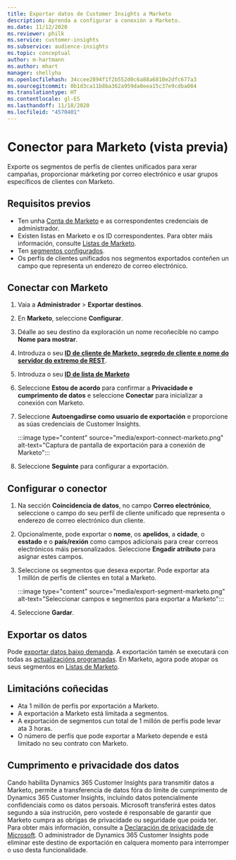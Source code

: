 ```yaml
---
title: Exportar datos de Customer Insights a Marketo
description: Aprenda a configurar a conexión a Marketo.
ms.date: 11/12/2020
ms.reviewer: philk
ms.service: customer-insights
ms.subservice: audience-insights
ms.topic: conceptual
author: m-hartmann
ms.author: mhart
manager: shellyha
ms.openlocfilehash: 34ccee2894f1f2b552d0c6a88a6810e2dfc677a3
ms.sourcegitcommit: 0b1d3ca11b8ba362a959da0eea15c37e9cdba084
ms.translationtype: HT
ms.contentlocale: gl-ES
ms.lasthandoff: 11/18/2020
ms.locfileid: "4570401"
---
```

# <a name="connector-for-marketo-preview"></a>Conector para Marketo (vista previa)

Exporte os segmentos de perfís de clientes unificados para xerar campañas, proporcionar márketing por correo electrónico e usar grupos específicos de clientes con Marketo.

## <a name="prerequisites"></a>Requisitos previos

-   Ten unha [Conta de Marketo](https://login.marketo.com/) e as correspondentes credenciais de administrador.
-   Existen listas en Marketo e os ID correspondentes. Para obter máis información, consulte [Listas de Marketo](https://docs.marketo.com/display/public/DOCS/Understanding+Static+Lists).
-   Ten [segmentos configurados](segments.md).
-   Os perfís de clientes unificados nos segmentos exportados conteñen un campo que representa un enderezo de correo electrónico.

## <a name="connect-to-marketo"></a>Conectar con Marketo

1. Vaia a **Administrador** > **Exportar destinos**.

1. En **Marketo**, seleccione **Configurar**.

1. Déalle ao seu destino da exploración un nome recoñecible no campo **Nome para mostrar**.

1. Introduza o seu **[ID de cliente de Marketo, segredo de cliente e nome do servidor do extremo de REST](https://developers.marketo.com/rest-api/authentication/)**.

1. Introduza o seu **[ID de lista de Marketo](https://docs.marketo.com/display/public/DOCS/Understanding+Static+Lists)** 

1. Seleccione **Estou de acordo** para confirmar a **Privacidade e cumprimento de datos** e seleccione **Conectar** para inicializar a conexión con Marketo.

1. Seleccione **Autoengadirse como usuario de exportación** e proporcione as súas credenciais de Customer Insights.

   :::image type="content" source="media/export-connect-marketo.png" alt-text="Captura de pantalla de exportación para a conexión de Marketo":::

1. Seleccione **Seguinte** para configurar a exportación.

## <a name="configure-the-connector"></a>Configurar o conector

1. Na sección **Coincidencia de datos**, no campo **Correo electrónico**, seleccione o campo do seu perfil de cliente unificado que representa o enderezo de correo electrónico dun cliente. 

1. Opcionalmente, pode exportar o **nome**, os **apelidos**, a **cidade**, o **esstado** e o **país/rexión** como campos adicionais para crear correos electrónicos máis personalizados. Seleccione **Engadir atributo** para asignar estes campos.

1. Seleccione os segmentos que desexa exportar. Pode exportar ata 1 millón de perfís de clientes en total a Marketo.

   :::image type="content" source="media/export-segment-marketo.png" alt-text="Seleccionar campos e segmentos para exportar a Marketo":::

1. Seleccione **Gardar**.

## <a name="export-the-data"></a>Exportar os datos

Pode [exportar datos baixo demanda](export-destinations.md). A exportación tamén se executará con todas as [actualizacións programadas](system.md#schedule-tab). En Marketo, agora pode atopar os seus segmentos en [Listas de Marketo](ttps://docs.marketo.com/display/public/DOCS/Understanding+Static+Lists).

## <a name="known-limitations"></a>Limitacións coñecidas

- Ata 1 millón de perfís por exportación a Marketo.
- A exportación a Marketo está limitada a segmentos.
- A exportación de segmentos cun total de 1 millón de perfís pode levar ata 3 horas. 
- O número de perfís que pode exportar a Marketo depende e está limitado no seu contrato con Marketo.

## <a name="data-privacy-and-compliance"></a>Cumprimento e privacidade dos datos

Cando habilita Dynamics 365 Customer Insights para transmitir datos a Marketo, permite a transferencia de datos fóra do límite de cumprimento de Dynamics 365 Customer Insights, incluíndo datos potencialmente confidenciais como os datos persoais. Microsoft transferirá estes datos segundo a súa instrución, pero vostede é responsable de garantir que Marketo cumpra as obrigas de privacidade ou seguridade que poida ter. Para obter máis información, consulte a [Declaración de privacidade de Microsoft](https://go.microsoft.com/fwlink/?linkid=396732).
O administrador de Dynamics 365 Customer Insights pode eliminar este destino de exportación en calquera momento para interromper o uso desta funcionalidade.
